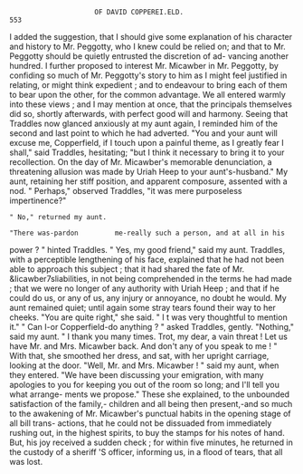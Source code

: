                          OF DAVID COPPEREI.ELD.                          553
I added the suggestion, that I should give some explanation of his
character and history to Mr. Peggotty, who I knew could be relied on;
and that to Mr. Peggotty should be quietly entrusted the discretion of ad-
vancing another hundred. I further proposed to interest Mr. Micawber in
Mr. Peggotty, by confiding so much of Mr. Peggotty's story to him as I
might feel justified in relating, or might think expedient ; and to endeavour
to bring each of them to bear upon the other, for the common advantage.
We all entered warmly into these views ; and I may mention at once, that
the principals themselves did so, shortly afterwards, with perfect good will
and harmony.
   Seeing that Traddles now glanced anxiously at my aunt again, I
reminded him of the second and last point to which he had adverted.
   "You and your aunt will excuse me, Copperfield, if I touch upon a
painful theme, as I greatly fear I shall," said Traddles, hesitating; "but
I think it necessary to bring it to your recollection. On the day of Mr.
Micawber's memorable denunciation, a threatening allusion was made by
Uriah Heep to your aunt's-husband."
   My aunt, retaining her stiff position, and apparent composure, assented
with a nod.
    " Perhaps," observed Traddles, "it was mere purposeless impertinence?"

    " No," returned my aunt.

    "There was-pardon         me-really such a person, and at all in his
power ? " hinted Traddles.
   " Yes, my good friend," said my aunt.
   Traddles, with a perceptible lengthening of his face, explained that he
had not been able to approach this subject ; that it had shared the fate of
Mr. &Iicawber7sliabilities, in not being comprehended in the terms he had
made ; that we were no longer of any authority with Uriah Heep ; and
that if he could do us, or any of us, any injury or annoyance, no doubt
he would.
   My aunt remained quiet; until again some stray tears found their way
to her cheeks.
   "You are quite right," she said. " I t was very thoughtful to
mention it."
   " Can I-or     Copperfield-do anything ? " asked Traddles, gently.
   "Nothing," said my aunt. " I thank you many times. Trot, my
dear, a vain threat ! Let us have Mr. and Mrs. Micawber back. And
don't any of you speak to me ! " With that, she smoothed her dress, and
sat, with her upright carriage, looking at the door.
   "Well, Mr. and Mrs. Micawber ! " said my aunt, when they entered.
"We have been discussing your emigration, with many apologies to you
for keeping you out of the room so long; and I'll tell you what arrange-
ments we propose."
   These she explained, to the unbounded satisfaction of the family,-
children and all being then present,-and        so much to the awakening of
Mr. Micawber's punctual habits in the opening stage of all bill trans-
 actions, that he could not be dissuaded from immediately rushing out, in
 the highest spirits, to buy the stamps for his notes of hand. But, his joy
received a sudden check ; for within five minutes, he returned in the custody
of a sheriff 'S officer, informing us, in a flood of tears, that all was lost.
